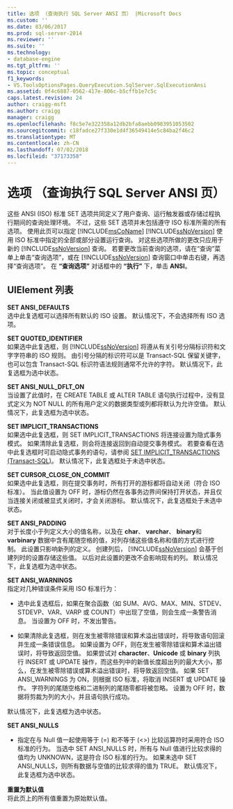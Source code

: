 ```yaml
---
title: 选项 （查询执行 SQL Server ANSI 页） |Microsoft Docs
ms.custom: ''
ms.date: 03/06/2017
ms.prod: sql-server-2014
ms.reviewer: ''
ms.suite: ''
ms.technology:
- database-engine
ms.tgt_pltfrm: ''
ms.topic: conceptual
f1_keywords:
- VS.ToolsOptionsPages.QueryExecution.SqlServer.SqlExecutionAnsi
ms.assetid: 0f4c6887-0562-417e-806c-b5cffb1e7c5c
caps.latest.revision: 24
author: craigg-msft
ms.author: craigg
manager: craigg
ms.openlocfilehash: f8c5e7e322358a12db2bfa8aebb0983951053502
ms.sourcegitcommit: c18fadce27f330e1d4f36549414e5c84ba2f46c2
ms.translationtype: MT
ms.contentlocale: zh-CN
ms.lasthandoff: 07/02/2018
ms.locfileid: "37173358"
---
```

# <a name="options-query-execution-sql-server-ansi-page"></a>选项 （查询执行 SQL Server ANSI 页）
  这些 ANSI (ISO) 标准 SET 选项共同定义了用户查询、运行触发器或存储过程执行期间的查询处理环境。 不过，这些 SET 选项并未包括遵守 ISO 标准所需的所有选项。 使用此页可以指定 [!INCLUDE[msCoName](../includes/msconame-md.md)] [!INCLUDE[ssNoVersion](../includes/ssnoversion-md.md)] 使用 ISO 标准中指定的全部或部分设置运行查询。 对这些选项所做的更改只应用于新的 [!INCLUDE[ssNoVersion](../includes/ssnoversion-md.md)] 查询。 若要更改当前查询的选项，请在“查询”菜单上单击“查询选项”，或在 [!INCLUDE[ssNoVersion](../includes/ssnoversion-md.md)] 查询窗口中单击右键，再选择“查询选项”。 在 **“查询选项”** 对话框中的 **“执行”** 下，单击 **ANSI**。  
  
## <a name="uielement-list"></a>UIElement 列表  
 **SET ANSI_DEFAULTS**  
 选中此复选框可以选择所有默认的 ISO 设置。 默认情况下，不会选择所有 ISO 选项。  
  
 **SET QUOTED_IDENTIFIER**  
 如果选中此复选框，则 [!INCLUDE[ssNoVersion](../includes/ssnoversion-md.md)] 将遵从有关引号分隔标识符和文字字符串的 ISO 规则。 由引号分隔的标识符可以是 Transact-SQL 保留关键字，也可以包含 Transact-SQL 标识符语法规则通常不允许的字符。 默认情况下，此复选框为选中状态。  
  
 **SET ANSI_NULL_DFLT_ON**  
 当设置了此值时，在 CREATE TABLE 或 ALTER TABLE 语句执行过程中，没有显式定义为 NOT NULL 的所有用户定义的数据类型或列都将默认为允许空值。 默认情况下，此复选框为选中状态。  
  
 **SET IMPLICIT_TRANSACTIONS**  
 如果选中此复选框，则 SET IMPLICIT_TRANSACTIONS 将连接设置为隐式事务模式。 如果清除此复选框，则会将连接返回到自动提交事务模式。 若要查看在选中此复选框时可启动隐式事务的语句，请参阅 [SET IMPLICIT_TRANSACTIONS (Transact-SQL)](/sql/t-sql/statements/set-implicit-transactions-transact-sql)。 默认情况下，此复选框处于未选中状态。  
  
 **SET CURSOR_CLOSE_ON_COMMIT**  
 如果选中此复选框，则在提交事务时，所有打开的游标都将自动关闭（符合 ISO 标准）。 当此值设置为 OFF 时，游标仍然在各事务边界间保持打开状态，并且仅当连接关闭或被显式关闭时，才会关闭游标。 默认情况下，此复选框处于未选中状态。  
  
 **SET ANSI_PADDING**  
 对于长度小于列定义大小的值名称，以及在 **char**、 **varchar**、 **binary**和 **varbinary** 数据中含有尾随空格的值，对列存储这些值名称和值的方式进行控制。 此设置只影响新列的定义。 创建列后， [!INCLUDE[ssNoVersion](../includes/ssnoversion-md.md)] 会基于创建列时的设置存储这些值。 以后对此设置的更改不会影响现有的列。 默认情况下，此复选框为选中状态。  
  
 **SET ANSI_WARNINGS**  
 指定对几种错误条件采用 ISO 标准行为：  
  
-   选中此复选框后，如果在聚合函数（如 SUM、AVG、MAX、MIN、STDEV、STDEVP、VAR、VARP 或 COUNT）中出现了空值，则会生成一条警告消息。 当设置为 OFF 时，不发出警告。  
  
-   如果清除此复选框，则在发生被零除错误和算术溢出错误时，将导致语句回滚并生成一条错误信息。 如果设置为 OFF，则在发生被零除错误和算术溢出错误时，将导致返回空值。 如果尝试对 **character**、**Unicode** 或 **binary** 列执行 INSERT 或 UPDATE 操作，而这些列中的新值长度超出列的最大大小，那么，在发生被零除错误或算术溢出错误时，将导致返回空值。 如果 SET ANSI_WARNINGS 为 ON，则根据 ISO 标准，将取消 INSERT 或 UPDATE 操作。 字符列的尾随空格和二进制列的尾随零都将被忽略。 设置为 OFF 时，数据将剪裁为列的大小，并且语句执行成功。  
  
 默认情况下，此复选框为选中状态。  
  
 **SET ANSI_NULLS**  
 -   指定在与 Null 值一起使用等于 (=) 和不等于 (<>) 比较运算符时采用符合 ISO 标准的行为。 当选中 SET ANSI_NULLS 时，所有与 Null 值进行比较求得的值均为 UNKNOWN，这是符合 ISO 标准的行为。 如果未选中 SET ANSI_NULLS，则所有数据与空值的比较求得的值为 TRUE。 默认情况下，此复选框为选中状态。  
  
 **重置为默认值**  
 将此页上的所有值重置为原始默认值。  
  
  
